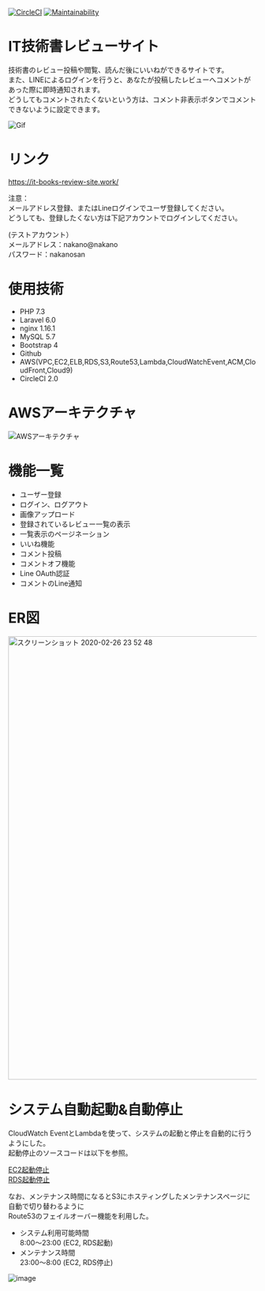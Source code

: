 [![CircleCI](https://circleci.com/gh/drumnistnakano/IT-books-review-site/tree/master.svg?style=shield)](https://circleci.com/gh/drumnistnakano/IT-books-review-site/tree/master)  [![Maintainability](https://api.codeclimate.com/v1/badges/c3490185b36e4ae85c24/maintainability)](https://codeclimate.com/github/drumnistnakano/IT-books-review-site/maintainability)
# IT技術書レビューサイト　
技術書のレビュー投稿や閲覧、読んだ後にいいねができるサイトです。    
また、LINEによるログインを行うと、あなたが投稿したレビューへコメントがあった際に即時通知されます。   
どうしてもコメントされたくないという方は、コメント非表示ボタンでコメントできないように設定できます。  

![Gif](https://raw.github.com/wiki/drumnistnakano/IT-books-review-site/demo.gif)  

# リンク
https://it-books-review-site.work/

注意：  
メールアドレス登録、またはLineログインでユーザ登録してください。  
どうしても、登録したくない方は下記アカウントでログインしてください。  

(テストアカウント）  
メールアドレス：nakano@nakano  
パスワード：nakanosan  

# 使用技術
* PHP 7.3
* Laravel 6.0
* nginx 1.16.1
* MySQL 5.7
* Bootstrap 4
* Github
* AWS(VPC,EC2,ELB,RDS,S3,Route53,Lambda,CloudWatchEvent,ACM,CloudFront,Cloud9)
* CircleCI 2.0

# AWSアーキテクチャ
![AWSアーキテクチャ](https://user-images.githubusercontent.com/30113636/75353340-95636000-58ee-11ea-8d38-50940898879a.png)


# 機能一覧
* ユーザー登録
* ログイン、ログアウト
* 画像アップロード
* 登録されているレビュー一覧の表示
* 一覧表示のページネーション
* いいね機能
* コメント投稿
* コメントオフ機能
* Line OAuth認証
* コメントのLine通知

# ER図
<img width="899" alt="スクリーンショット 2020-02-26 23 52 48" src="https://user-images.githubusercontent.com/30113636/75356397-40761880-58f3-11ea-9e72-2920b921836d.png">

# システム自動起動&自動停止
CloudWatch EventとLambdaを使って、システムの起動と停止を自動的に行うようにした。  
起動停止のソースコードは以下を参照。  

[EC2起動停止](https://github.com/drumnistnakano/start-stop-EC2)  
[RDS起動停止](https://github.com/drumnistnakano/start-stop-RDS)  

なお、メンテナンス時間になるとS3にホスティングしたメンテナンスページに自動で切り替わるように  
Route53のフェイルオーバー機能を利用した。  
- システム利用可能時間  
8:00〜23:00 (EC2, RDS起動)  
- メンテナンス時間  
23:00〜8:00 (EC2, RDS停止)  

![image](https://user-images.githubusercontent.com/30113636/75447217-47149680-59ac-11ea-8687-f2f73224f727.png)
